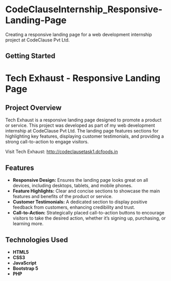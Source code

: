 # CodeClauseInternship_Responsive-Landing-Page
Creating a responsive landing page for a web development internship project at CodeClause Pvt Ltd.

## Getting Started

# Tech Exhaust - Responsive Landing Page

## Project Overview

Tech Exhaust is a responsive landing page designed to promote a product or service. This project was developed as part of my web development internship at CodeClause Pvt Ltd. The landing page features sections for highlighting key features, displaying customer testimonials, and providing a strong call-to-action to engage visitors.

Visit Tech Exhaust:  http://codeclausetask1.dcfoods.in

## Features

- **Responsive Design:** Ensures the landing page looks great on all devices, including desktops, tablets, and mobile phones.
- **Feature Highlights:** Clear and concise sections to showcase the main features and benefits of the product or service.
- **Customer Testimonials:** A dedicated section to display positive feedback from customers, enhancing credibility and trust.
- **Call-to-Action:** Strategically placed call-to-action buttons to encourage visitors to take the desired action, whether it’s signing up, purchasing, or learning more.

## Technologies Used

- **HTML5**
- **CSS3**
- **JavaScript**
- **Bootstrap 5**
- **PHP**

